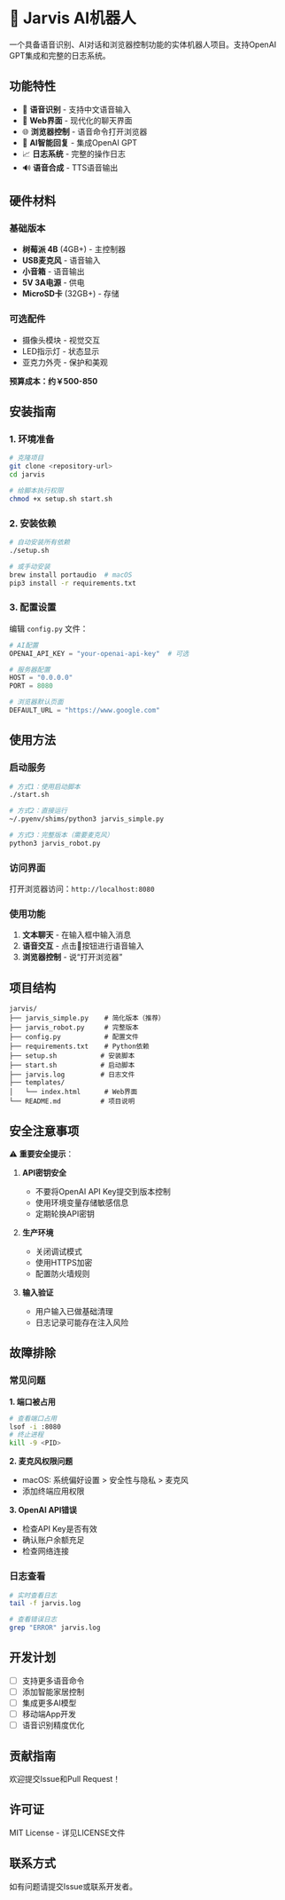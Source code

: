 # 🤖 Jarvis AI机器人

一个具备语音识别、AI对话和浏览器控制功能的实体机器人项目。支持OpenAI GPT集成和完整的日志系统。

## 功能特性
- 🎤 **语音识别** - 支持中文语音输入
- 💬 **Web界面** - 现代化的聊天界面
- 🌐 **浏览器控制** - 语音命令打开浏览器
- 🤖 **AI智能回复** - 集成OpenAI GPT
- 📈 **日志系统** - 完整的操作日志
- 🔊 **语音合成** - TTS语音输出

## 硬件材料

### 基础版本
- **树莓派 4B** (4GB+) - 主控制器
- **USB麦克风** - 语音输入
- **小音箱** - 语音输出
- **5V 3A电源** - 供电
- **MicroSD卡** (32GB+) - 存储

### 可选配件
- 摄像头模块 - 视觉交互
- LED指示灯 - 状态显示
- 亚克力外壳 - 保护和美观

**预算成本：约￥500-850**

## 安装指南

### 1. 环境准备
```bash
# 克隆项目
git clone <repository-url>
cd jarvis

# 给脚本执行权限
chmod +x setup.sh start.sh
```

### 2. 安装依赖
```bash
# 自动安装所有依赖
./setup.sh

# 或手动安装
brew install portaudio  # macOS
pip3 install -r requirements.txt
```

### 3. 配置设置
编辑 `config.py` 文件：
```python
# AI配置
OPENAI_API_KEY = "your-openai-api-key"  # 可选

# 服务器配置
HOST = "0.0.0.0"
PORT = 8080

# 浏览器默认页面
DEFAULT_URL = "https://www.google.com"
```

## 使用方法

### 启动服务
```bash
# 方式1：使用启动脚本
./start.sh

# 方式2：直接运行
~/.pyenv/shims/python3 jarvis_simple.py

# 方式3：完整版本（需要麦克风）
python3 jarvis_robot.py
```

### 访问界面
打开浏览器访问：`http://localhost:8080`

### 使用功能
1. **文本聊天** - 在输入框中输入消息
2. **语音交互** - 点击🎤按钮进行语音输入
3. **浏览器控制** - 说“打开浏览器”

## 项目结构
```
jarvis/
├── jarvis_simple.py    # 简化版本（推荐）
├── jarvis_robot.py     # 完整版本
├── config.py           # 配置文件
├── requirements.txt    # Python依赖
├── setup.sh           # 安装脚本
├── start.sh           # 启动脚本
├── jarvis.log         # 日志文件
├── templates/
│   └── index.html      # Web界面
└── README.md          # 项目说明
```

## 安全注意事项

⚠️ **重要安全提示**：

1. **API密钥安全**
   - 不要将OpenAI API Key提交到版本控制
   - 使用环境变量存储敏感信息
   - 定期轮换API密钥

2. **生产环境**
   - 关闭调试模式
   - 使用HTTPS加密
   - 配置防火墙规则

3. **输入验证**
   - 用户输入已做基础清理
   - 日志记录可能存在注入风险

## 故障排除

### 常见问题

**1. 端口被占用**
```bash
# 查看端口占用
lsof -i :8080
# 终止进程
kill -9 <PID>
```

**2. 麦克风权限问题**
- macOS: 系统偏好设置 > 安全性与隐私 > 麦克风
- 添加终端应用权限

**3. OpenAI API错误**
- 检查API Key是否有效
- 确认账户余额充足
- 检查网络连接

### 日志查看
```bash
# 实时查看日志
tail -f jarvis.log

# 查看错误日志
grep "ERROR" jarvis.log
```

## 开发计划

- [ ] 支持更多语音命令
- [ ] 添加智能家居控制
- [ ] 集成更多AI模型
- [ ] 移动端App开发
- [ ] 语音识别精度优化

## 贡献指南

欢迎提交Issue和Pull Request！

## 许可证

MIT License - 详见LICENSE文件

## 联系方式

如有问题请提交Issue或联系开发者。
